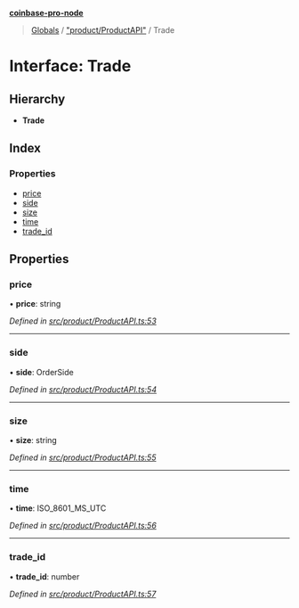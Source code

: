 **[coinbase-pro-node](../README.md)**

> [Globals](../globals.md) / ["product/ProductAPI"](../modules/_product_productapi_.md) / Trade

# Interface: Trade

## Hierarchy

- **Trade**

## Index

### Properties

- [price](_product_productapi_.trade.md#price)
- [side](_product_productapi_.trade.md#side)
- [size](_product_productapi_.trade.md#size)
- [time](_product_productapi_.trade.md#time)
- [trade_id](_product_productapi_.trade.md#trade_id)

## Properties

### price

• **price**: string

_Defined in [src/product/ProductAPI.ts:53](https://github.com/bennycode/coinbase-pro-node/blob/e6678df/src/product/ProductAPI.ts#L53)_

---

### side

• **side**: OrderSide

_Defined in [src/product/ProductAPI.ts:54](https://github.com/bennycode/coinbase-pro-node/blob/e6678df/src/product/ProductAPI.ts#L54)_

---

### size

• **size**: string

_Defined in [src/product/ProductAPI.ts:55](https://github.com/bennycode/coinbase-pro-node/blob/e6678df/src/product/ProductAPI.ts#L55)_

---

### time

• **time**: ISO_8601_MS_UTC

_Defined in [src/product/ProductAPI.ts:56](https://github.com/bennycode/coinbase-pro-node/blob/e6678df/src/product/ProductAPI.ts#L56)_

---

### trade_id

• **trade_id**: number

_Defined in [src/product/ProductAPI.ts:57](https://github.com/bennycode/coinbase-pro-node/blob/e6678df/src/product/ProductAPI.ts#L57)_
